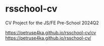 # rsschool-cv
CV Project for the JS/FE Pre-School 2024Q2

https://petruse4ka.github.io/rsschool-cv/cv
https://petruse4ka.github.io/rsschool-cv/